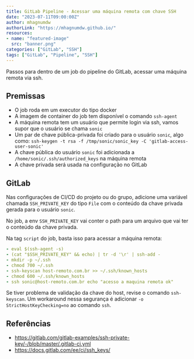 ```yaml
---
title: GitLab Pipeline - Acessar uma máquina remota com chave SSH
date: "2023-07-11T09:00:00Z"
author: mhagnumdw
authorLink: "https://mhagnumdw.github.io/"
resources:
- name: "featured-image"
  src: "banner.png"
categories: ["GitLab", "SSH"]
tags: ["GitLab", "Pipeline", "SSH"]
---
```


Passos para dentro de um job do pipeline do GitLab, acessar uma máquina remota via ssh.

<!--more-->

## Premissas

- O job roda em um executor do tipo docker
- A imagem de container do job tem disponível o comando `ssh-agent`
- A máquina remota tem um usuário que permite login via ssh, vamos supor que o usuário se chama `sonic`
- Um par de chave pública-privada foi criado para o usuário `sonic`, algo como: `ssh-keygen -t rsa -f /tmp/sonic/sonic_key -C 'gitlab-access-user-sonic'`
- A chave pública do usuário `sonic` foi adicionada a `/home/sonic/.ssh/authorized_keys` na máquina remota
- A chave privada será usada na configuração no GitLab

## GitLab

Nas configurações de CI/CD do projeto ou do grupo, adicione uma variável chamada `SSH_PRIVATE_KEY` do tipo `File` com o conteúdo da chave privada gerada para o usuário `sonic`.

No job, a env `SSH_PRIVATE_KEY` vai conter o path para um arquivo que vai ter o conteúdo da chave privada.

Na tag `script` do job, basta isso para acessar a máquina remota:

```yaml
- eval $(ssh-agent -s)
- (cat "$SSH_PRIVATE_KEY" && echo) | tr -d '\r' | ssh-add -
- mkdir -p ~/.ssh
- chmod 700 ~/.ssh
- ssh-keyscan host-remoto.com.br >> ~/.ssh/known_hosts
- chmod 600 ~/.ssh/known_hosts
- ssh sonic@host-remoto.com.br echo "acesso a maquina remota ok"
```

Se tiver problema de validação da chave do host, revise o comando `ssh-keyscan`. Um workaround nessa segurança é adicionar `-o StrictHostKeyChecking=no` ao comando `ssh`.

## Referências

- <https://gitlab.com/gitlab-examples/ssh-private-key/-/blob/master/.gitlab-ci.yml>
- <https://docs.gitlab.com/ee/ci/ssh_keys/>
